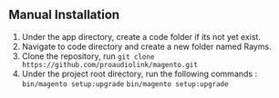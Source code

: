 ## Manual Installation
1. Under the app directory, create a code folder if its not yet exist.
2. Navigate to code directory and create a new folder named Rayms.
3. Clone the repository, run ```git clone https://github.com/proaudiolink/magento.git```
4. Under the project root directory, run the following commands :
```bin/magento setup:upgrade```
```bin/magento setup:upgrade```


